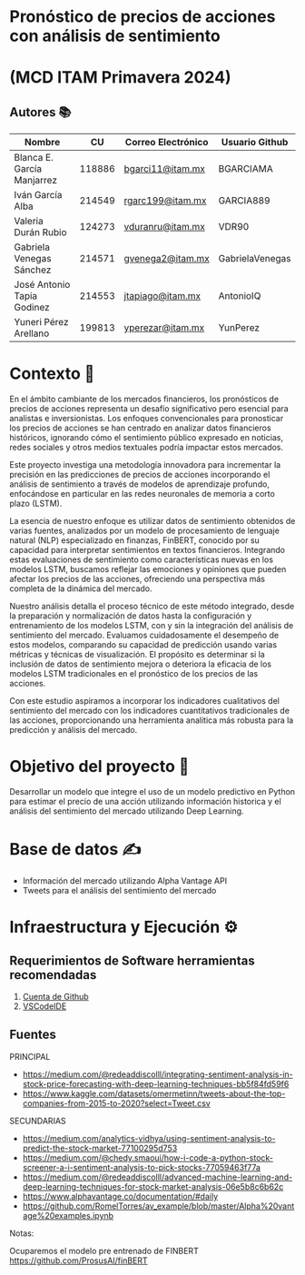 # Pronóstico de precios de acciones con análisis de sentimiento

# (MCD ITAM Primavera 2024)

## Autores 📚

| Nombre                     |  CU    | Correo Electrónico | Usuario Github |
|----------------------------|--------|--------------------|----------------|
| Blanca E. García Manjarrez | 118886 | bgarci11@itam.mx   |    BGARCIAMA   |
| Iván García Alba           | 214549 | rgarc199@itam.mx   |    GARCIA889   |
| Valeria Durán Rubio        | 124273 | vduranru@itam.mx   |    VDR90       |
| Gabriela Venegas Sánchez   | 214571 | gvenega2@itam.mx   | GabrielaVenegas|
| José Antonio Tapia Godinez | 214553 | jtapiago@itam.mx   |   AntonioIQ    |
| Yuneri Pérez Arellano      | 199813 | yperezar@itam.mx   |    YunPerez    |

# Contexto  🧠

En el ámbito cambiante de los mercados financieros, los pronósticos de precios de acciones representa un desafío significativo pero esencial para analistas e inversionistas. Los enfoques convencionales para pronosticar los precios de acciones se han centrado en analizar datos financieros históricos, ignorando cómo el sentimiento público expresado en noticias, redes sociales y otros medios textuales podría impactar estos mercados.

Este proyecto investiga una metodología innovadora para incrementar la precisión en las predicciones de precios de acciones incorporando el análisis de sentimiento a través de modelos de aprendizaje profundo, enfocándose en particular en las redes neuronales de memoria a corto plazo (LSTM).

La esencia de nuestro enfoque es utilizar datos de sentimiento obtenidos de varias fuentes, analizados por un modelo de procesamiento de lenguaje natural (NLP) especializado en finanzas, FinBERT, conocido por su capacidad para interpretar sentimientos en textos financieros. Integrando estas evaluaciones de sentimiento como características nuevas en los modelos LSTM, buscamos reflejar las emociones y opiniones que pueden afectar los precios de las acciones, ofreciendo una perspectiva más completa de la dinámica del mercado.

Nuestro análisis detalla el proceso técnico de este método integrado, desde la preparación y normalización de datos hasta la configuración y entrenamiento de los modelos LSTM, con y sin la integración del análisis de sentimiento del mercado. Evaluamos cuidadosamente el desempeño de estos modelos, comparando su capacidad de predicción usando varias métricas y técnicas de visualización. El propósito es determinar si la inclusión de datos de sentimiento mejora o deteriora la eficacia de los modelos LSTM tradicionales en el pronóstico de los precios de las acciones.

Con este estudio aspiramos a incorporar los indicadores cualitativos del sentimiento del mercado con los indicadores cuantitativos tradicionales de las acciones, proporcionando una herramienta analítica más robusta para la predicción y análisis del mercado.

# Objetivo del proyecto  🎯
Desarrollar un modelo que integre el uso de un modelo predictivo en Python para estimar el precio de una acción utilizando información historica y el análisis del sentimiento del mercado utilizando Deep Learning.

# Base de datos  ✍
* Información del mercado utilizando Alpha Vantage API
* Tweets para el análisis del sentimiento del mercado

# Infraestructura y Ejecución  ⚙

## Requerimientos de Software herramientas recomendadas

1. [Cuenta de Github](https://github.com)
2. [VSCodeIDE](https://code.visualstudio.com/)

## Fuentes

PRINCIPAL
- https://medium.com/@redeaddiscolll/integrating-sentiment-analysis-in-stock-price-forecasting-with-deep-learning-techniques-bb5f84fd59f6
- https://www.kaggle.com/datasets/omermetinn/tweets-about-the-top-companies-from-2015-to-2020?select=Tweet.csv

SECUNDARIAS
- https://medium.com/analytics-vidhya/using-sentiment-analysis-to-predict-the-stock-market-77100295d753
- https://medium.com/@chedy.smaoui/how-i-code-a-python-stock-screener-a-i-sentiment-analysis-to-pick-stocks-77059463f77a
- https://medium.com/@redeaddiscolll/advanced-machine-learning-and-deep-learning-techniques-for-stock-market-analysis-06e5b8c6b62c
- https://www.alphavantage.co/documentation/#daily
- https://github.com/RomelTorres/av_example/blob/master/Alpha%20vantage%20examples.ipynb


Notas:

Ocuparemos el modelo pre entrenado de FINBERT
https://github.com/ProsusAI/finBERT

